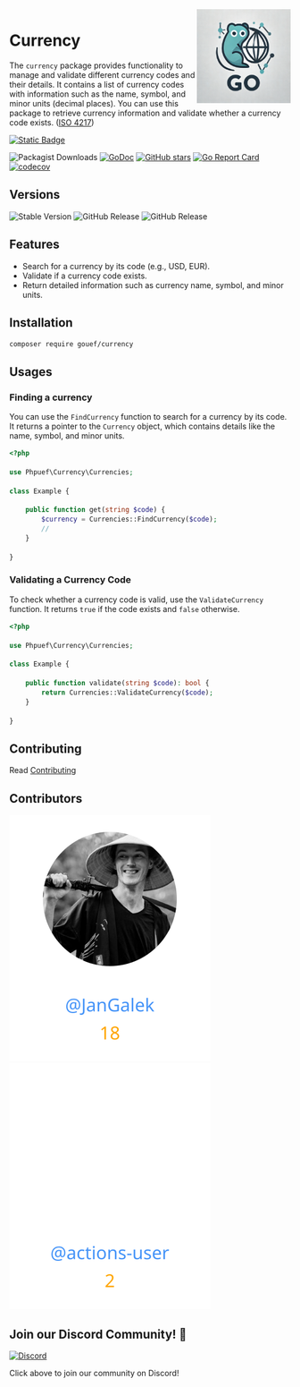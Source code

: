 <img align=right width="168" src="docs/gouef_logo.png">

# Currency
The `currency` package provides functionality to manage and validate different currency codes and their details. It contains a list of currency codes with information such as the name, symbol, and minor units (decimal places). You can use this package to retrieve currency information and validate whether a currency code exists. ([ISO 4217](https://en.wikipedia.org/wiki/ISO_4217))

[![Static Badge](https://img.shields.io/badge/Github-phpuef%2Fgithub--lib--template-blue?style=for-the-badge&logo=github&link=github.com%2Fphpuef%2Fcurrency)](https://github.com/phpuef/currency)

![Packagist Downloads](https://img.shields.io/packagist/dt/phpuef/currency)
[![GoDoc](https://pkg.go.dev/badge/github.com/phpuef/currency.svg)](https://pkg.go.dev/github.com/phpuef/currency)
[![GitHub stars](https://img.shields.io/github/stars/phpuef/currency?style=social)](https://github.com/phpuef/currency/stargazers)
[![Go Report Card](https://goreportcard.com/badge/github.com/phpuef/currency)](https://goreportcard.com/report/github.com/phpuef/currency)
[![codecov](https://codecov.io/github/phpuef/currency/branch/main/graph/badge.svg?token=YUG8EMH6Q8)](https://codecov.io/github/phpuef/currency)

## Versions
![Stable Version](https://img.shields.io/github/v/release/phpuef/currency?label=Stable&labelColor=green)
![GitHub Release](https://img.shields.io/github/v/release/phpuef/currency?label=RC&include_prereleases&filter=*rc*&logoSize=diago)
![GitHub Release](https://img.shields.io/github/v/release/phpuef/currency?label=Beta&include_prereleases&filter=*beta*&logoSize=diago)


## Features

- Search for a currency by its code (e.g., USD, EUR).
- Validate if a currency code exists.
- Return detailed information such as currency name, symbol, and minor units.

## Installation

```shell
composer require gouef/currency
```

## Usages

### Finding a currency
You can use the `FindCurrency` function to search for a currency by its code. It returns a pointer to the `Currency` object, which contains details like the name, symbol, and minor units.

```php
<?php

use Phpuef\Currency\Currencies;

class Example {

    public function get(string $code) {
        $currency = Currencies::FindCurrency($code);
        //
    }

}

```

### Validating a Currency Code
To check whether a currency code is valid, use the `ValidateCurrency` function. It returns `true` if the code exists and `false` otherwise.

```php
<?php

use Phpuef\Currency\Currencies;

class Example {

    public function validate(string $code): bool {
        return Currencies::ValidateCurrency($code);
    }

}
```


## Contributing

Read [Contributing](CONTRIBUTING.md)

## Contributors

<div>
<span>
  <a href="https://github.com/JanGalek"><img src="https://raw.githubusercontent.com/phpuef/currency/refs/heads/contributors-svg/.github/contributors/JanGalek.svg" alt="JanGalek" /></a>
</span>
<span>
  <a href="https://github.com/actions-user"><img src="https://raw.githubusercontent.com/phpuef/currency/refs/heads/contributors-svg/.github/contributors/actions-user.svg" alt="actions-user" /></a>
</span>
</div>

## Join our Discord Community! 🎉

[![Discord](https://img.shields.io/discord/1334331501462163509?style=for-the-badge&logo=discord&logoColor=white&logoSize=auto&label=Community%20discord&labelColor=blue&link=https%3A%2F%2Fdiscord.gg%2FwjGqeWFnqK
)](https://discord.gg/wjGqeWFnqK)

Click above to join our community on Discord!
